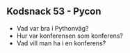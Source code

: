 ## Kodsnack 53 - Pycon ##
* Vad var bra i Pythonväg?
* Hur var konferensen som konferens?
* Vad vill man ha i en konferens?
